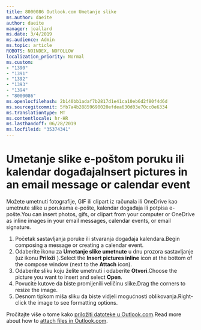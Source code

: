 ```yaml
---
title: 8000086 Outlook.com Umetanje slike
ms.author: daeite
author: daeite
manager: joallard
ms.date: 3/4/2019
ms.audience: Admin
ms.topic: article
ROBOTS: NOINDEX, NOFOLLOW
localization_priority: Normal
ms.custom:
- "1390"
- "1391"
- "1392"
- "1393"
- "1394"
- "8000086"
ms.openlocfilehash: 2b140bb1adaf7b2817d1e41ca10eb6d2f80f4d6d
ms.sourcegitcommit: 5fb7a4b28859690020efdea630d03e70cc0e6334
ms.translationtype: MT
ms.contentlocale: hr-HR
ms.lasthandoff: 06/28/2019
ms.locfileid: "35374341"
---
```

# <a name="insert-pictures-in-an-email-message-or-calendar-event"></a><span data-ttu-id="16891-102">Umetanje slike e-poštom poruku ili kalendar događaja</span><span class="sxs-lookup"><span data-stu-id="16891-102">Insert pictures in an email message or calendar event</span></span>

<span data-ttu-id="16891-103">Možete umetnuti fotografije, GIF ili clipart iz računala ili OneDrive kao umetnute slike u porukama e-pošte, kalendar događaja ili potpisa e-pošte.</span><span class="sxs-lookup"><span data-stu-id="16891-103">You can insert photos, gifs, or clipart from your computer or OneDrive as inline images in your email messages, calendar events, or email signature.</span></span>

1. <span data-ttu-id="16891-104">Početak sastavljanja poruke ili stvaranja događaja kalendara.</span><span class="sxs-lookup"><span data-stu-id="16891-104">Begin composing a message or creating a calendar event.</span></span>
2. <span data-ttu-id="16891-105">Odaberite ikonu za **Umetanje slike umetnute** u dnu prozora sastavljanje (uz ikonu **Priloži** ).</span><span class="sxs-lookup"><span data-stu-id="16891-105">Select the **Insert pictures inline** icon at the bottom of the compose window (next to the **Attach** icon).</span></span>
3. <span data-ttu-id="16891-106">Odaberite sliku koju želite umetnuti i odaberite **Otvori**.</span><span class="sxs-lookup"><span data-stu-id="16891-106">Choose the picture you want to insert and select **Open**.</span></span>
4. <span data-ttu-id="16891-107">Povucite kutove da biste promijenili veličinu slike.</span><span class="sxs-lookup"><span data-stu-id="16891-107">Drag the corners to resize the image.</span></span>
5. <span data-ttu-id="16891-108">Desnom tipkom miša sliku da biste vidjeli mogućnosti oblikovanja.</span><span class="sxs-lookup"><span data-stu-id="16891-108">Right-click the image to see formatting options.</span></span>

<span data-ttu-id="16891-109">Pročitajte više o tome kako [priložiti datoteke u Outlook.com](https://support.office.com/article/8d7c1ea7-4e5f-44ce-bb6e-c5fcc92ba9ab).</span><span class="sxs-lookup"><span data-stu-id="16891-109">Read more about how to [attach files in Outlook.com](https://support.office.com/article/8d7c1ea7-4e5f-44ce-bb6e-c5fcc92ba9ab).</span></span>